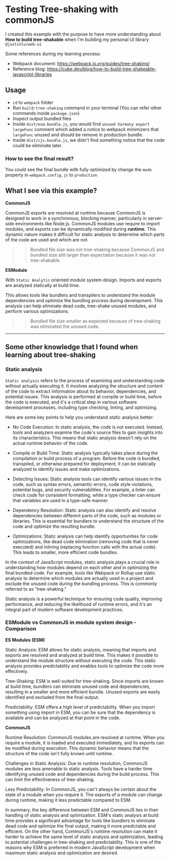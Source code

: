 # Testing Tree-shaking with commonJS

I created this example with the purpose to have more understanding about **How to build tree-shakable** when I'm building my personal UI library `@justinlu/web-ui`

Some references during my learning process:

- Webpack document: https://webpack.js.org/guides/tree-shaking/
- Reference blog: https://cube.dev/blog/how-to-build-tree-shakeable-javascript-libraries

## Usage

- `cd` to `webpack` folder
- Run `build:tree-shaking` command in your terminal (You can refer other commands inside `package.json`)
- Inspect output bundled files
- Inside `dist/esm.bundle.js`, you would find `unused harmony export largeFunc` comment which added a notice to webpack minimizers that `largeFunc` unused and should be remove in production bundle.
- Inside `dist/cjs.bundle.js`, we didn't find something notice that the code could be eliminate later.

### How to see the final result?

You could see the final bundle with fully optimized by change the `mode` property in `webpack.config.js` to `production`

## What I see via this example?

**CommonJS**

CommonJS exports are resolved at runtime because CommonJS is designed to work in a synchronous, blocking manner, particularly in server-side environments like Node.js. CommonJS modules use require to import modules, and exports can be dynamically modified during **runtime**. This dynamic nature makes it difficult for static analysis to determine which parts of the code are used and which are not.

>> Bundled file size was not tree-shaking because CommonJS and bundled size still larger than expectation because it was not tree-shakable.

**ESModule**

With `Static Analytic` oriented module system design. Imports and exports are analyzed statically at build time.

This allows tools like bundlers and transpilers to understand the module dependencies and optimize the bundling process during development.
This analysis can help eliminate dead code, tree-shake unused modules, and perform various optimizations.

>> Bundled file size smaller as expected because of tree-shaking was eliminated the unused code.

---
## Some other knowledge that I found when learning about tree-shaking

### Static analysis

`Static analysis` refers to the process of examining and understanding code without actually executing it. It involves analyzing the structure and content of the code to extract information about its behavior, dependencies, and potential issues. This analysis is performed at compile or build time, before the code is executed, and it's a critical step in various software development processes, including type checking, linting, and optimizing.

Here are some key points to help you understand static analysis better:

- No Code Execution: In static analysis, the code is not executed. Instead, tools and analyzers examine the code's source files to gain insights into its characteristics. This means that static analysis doesn't rely on the actual runtime behavior of the code.

- Compile or Build Time: Static analysis typically takes place during the compilation or build process of a program. Before the code is bundled, transpiled, or otherwise prepared for deployment, it can be statically analyzed to identify issues and make optimizations.

- Detecting Issues: Static analysis tools can identify various issues in the code, such as syntax errors, semantic errors, code style violations, potential bugs, and security vulnerabilities. For example, a linter can check code for consistent formatting, while a type checker can ensure that variables are used in a type-safe manner.

- Dependency Resolution: Static analysis can also identify and resolve dependencies between different parts of the code, such as modules or libraries. This is essential for bundlers to understand the structure of the code and optimize the resulting bundle.

- Optimizations: Static analysis can help identify opportunities for code optimizations, like dead code elimination (removing code that is never executed) and inlining (replacing function calls with the actual code). This leads to smaller, more efficient code bundles.

In the context of JavaScript modules, static analysis plays a crucial role in understanding how modules depend on each other and in optimizing the final bundled code. For example, tools like Webpack or Rollup use static analysis to determine which modules are actually used in a project and exclude the unused code during the bundling process. This is commonly referred to as "tree-shaking."

Static analysis is a powerful technique for ensuring code quality, improving performance, and reducing the likelihood of runtime errors, and it's an integral part of modern software development practices.

### ESModule vs CommonJS in module system design - Comparison

**ES Modules (ESM)**

Static Analysis: ESM allows for static analysis, meaning that imports and exports are resolved and analyzed at build time. This makes it possible to understand the module structure without executing the code. This static analysis provides predictability and enables tools to optimize the code more effectively.

Tree-Shaking: ESM is well-suited for tree-shaking. Since imports are known at build time, bundlers can eliminate unused code and dependencies, resulting in a smaller and more efficient bundle. Unused exports are easily identified and excluded from the final output.

Predictability: ESM offers a high level of predictability. When you import something using import in ESM, you can be sure that the dependency is available and can be analyzed at that point in the code.

**CommonJS**

Runtime Resolution: CommonJS modules are resolved at runtime. When you require a module, it is loaded and executed immediately, and its exports can be modified during execution. This dynamic behavior means that the structure of the code isn't fully known until runtime.

Challenges in Static Analysis: Due to runtime resolution, CommonJS modules are less amenable to static analysis. Tools have a harder time identifying unused code and dependencies during the build process. This can limit the effectiveness of tree-shaking.

Less Predictability: In CommonJS, you can't always be certain about the state of a module when you require it. The exports of a module can change during runtime, making it less predictable compared to ESM.

In summary, the key difference between ESM and CommonJS lies in their handling of static analysis and optimization. ESM's static analysis at build time provides a significant advantage for tools like bundlers to eliminate dead code and optimize the final output, making it more predictable and efficient. On the other hand, CommonJS's runtime resolution can make it harder to achieve the same level of static analysis and optimization, leading to potential challenges in tree-shaking and predictability. This is one of the reasons why ESM is preferred in modern JavaScript development when maximum static analysis and optimization are desired.
